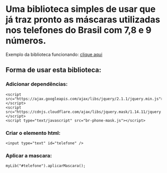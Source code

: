# Uma biblioteca simples de usar que já traz pronto as máscaras utilizadas nos telefones do Brasil com 7,8 e 9 números.

Exemplo da biblioteca funcionando: [clique aqui](https://williansmartins.github.io/biblioteca-javascript-telefone/)

## Forma de usar esta biblioteca:

### Adicionar dependências:
```
<script src="https://ajax.googleapis.com/ajax/libs/jquery/2.1.1/jquery.min.js"></script>
<script src="https://cdnjs.cloudflare.com/ajax/libs/jquery.mask/1.14.11/jquery.mask.min.js"></script>
<script type="text/javascript" src="br-phone-mask.js"></script>
```

### Criar o elemento html:
```
<input type="text" id="telefone" />
```

### Aplicar a mascara:
```
myLib("#telefone").aplicarMascara();
```
